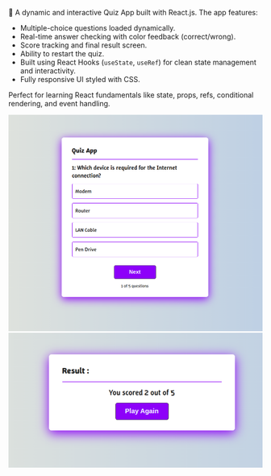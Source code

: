 🎯 A dynamic and interactive Quiz App built with React.js. The app features:

- Multiple-choice questions loaded dynamically.
- Real-time answer checking with color feedback (correct/wrong).
- Score tracking and final result screen.
- Ability to restart the quiz.
- Built using React Hooks (`useState`, `useRef`) for clean state management and interactivity.
- Fully responsive UI styled with CSS.

Perfect for learning React fundamentals like state, props, refs, conditional rendering, and event handling.

![Quiz App Screenshot](https://github.com/BigEskander1/React_Projects/blob/main/quiz-app/Assets/Screenshot%20from%202025-07-14%2007-42-41.png?raw=true)
![Quiz App Screenshot](https://github.com/BigEskander1/React_Projects/blob/main/quiz-app/Assets/Screenshot%20from%202025-07-14%2007-43-03.png?raw=true)
